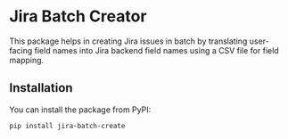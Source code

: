# Jira Batch Creator

This package helps in creating Jira issues in batch by translating user-facing field names into Jira backend field names using a CSV file for field mapping.

## Installation

You can install the package from PyPI:

```bash
pip install jira-batch-create
